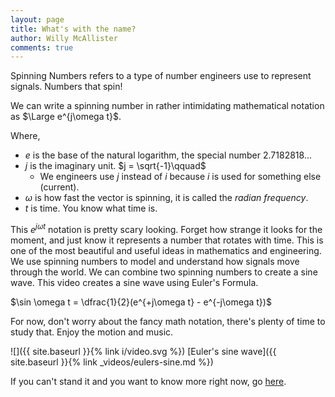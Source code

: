 ```yaml
---
layout: page
title: What's with the name?
author: Willy McAllister
comments: true
---
```


Spinning Numbers refers to a type of number engineers use to represent signals. Numbers that spin!

<p>
<div id="spin-d3" class="centered"></div>
<script src="https://d3js.org/d3.v4.min.js"></script>
<script src="{{ "/assets/d3/spinningnumbers-d3.js" | relative_url }}"></script>
<link rel="stylesheet" type="text/css" href="{{ "/assets/d3/spinningnumbers.css" | relative_url }}" />
</p>

We can write a spinning number in rather intimidating mathematical notation as $\Large e^{j\omega t}$. 

Where,
* $e$ is the base of the natural logarithm, the special number 2.7182818... 
* $j$ is the imaginary unit. $j = \sqrt{-1}\qquad$ 
    * We engineers use $j$ instead of $i$ because $i$ is used for something else (current).
* $\omega$ is how fast the vector is spinning, it is called the *radian frequency*. 
* $t$ is time. You know what time is.

This $e^{j\omega t}$ notation is pretty scary looking. Forget how strange it looks for the moment, and just know it represents a number that rotates with time. This is one of the most beautiful and useful ideas in mathematics and engineering. We use spinning numbers to model and understand how signals move through the world. We can combine two spinning numbers to create a sine wave. This video creates a sine wave using Euler's Formula.

$\sin \omega t = \dfrac{1}{2}(e^{+j\omega t} - e^{-j\omega t})$

For now, don't worry about the fancy math notation, there's plenty of time to study that. Enjoy the motion and music.

![]({{ site.baseurl }}{% link i/video.svg %}) [Euler's sine wave]({{ site.baseurl }}{% link _videos/eulers-sine.md %})

If you can't stand it and you want to know more right now, go [here](https://www.khanacademy.org/science/electrical-engineering/ee-circuit-analysis-topic/ee-ac-analysis/v/ee-ac-analysis-intro1).